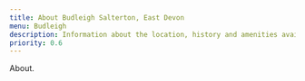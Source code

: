 ```yaml
---
title: About Budleigh Salterton, East Devon
menu: Budleigh
description: Information about the location, history and amenities available in Budleigh Salterton, East Devon.
priority: 0.6
---
```


About.
